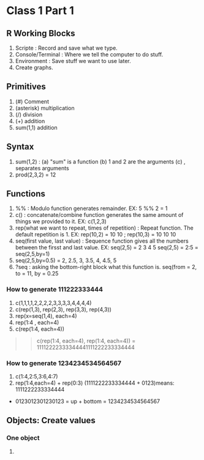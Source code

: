 # Class 1 Part 1
## R Working Blocks
1. <UP-LEFT> Scripte : Record and save what we type. 
2. <BOTTOM-LEFT> Console/Terminal : Where we tell the computer to do stuff.
3. <UP-RIGHT> Environment : Save stuff we want to use later. 
4. <BOTTOM-RIGHT> Create graphs.
## Primitives
1. (#) Comment
2. (asterisk) multiplication 
4. (/) division
5. (+) addition
6. sum(1,1) addition 
## Syntax 
1. sum(1,2) : (a) "sum" is a function (b) 1 and 2 are the arguments (c) , separates arguments
2. prod(2,3,2) = 12 
## Functions 
1. %% : Modulo function generates remainder. EX: 5 %% 2 = 1 
2. c() : concatenate/combine function generates the same amount of things we provided to it. EX: c(1,2,3)
3. rep(what we want to repeat, times of repetition) : Repeat function. The default repetition is 1. EX: rep(10,2) = 10 10 ; rep(10,3) = 10 10 10 
4. seq(first value, last value) : Sequence function gives all the numbers between the firsst and last value. EX: seq(2,5) = 2 3 4 5 
   seq(2,5) = 2:5 = seq(2,5,by=1)
6. seq(2,5,by=0.5) = 2, 2.5, 3, 3.5, 4, 4.5, 5
7. ?seq : asking the bottom-right block what this function is.
   seq(from = 2, to = 11, by = 0.25
### How to generate 111222333444
1. c(1,1,1,1,2,2,2,2,3,3,3,3,4,4,4,4)
2. c(rep(1,3), rep(2,3), rep(3,3), rep(4,3)) 
3. rep(x=seq(1,4), each=4)
4. rep(1:4 , each=4)
5. c(rep(1:4, each=4))
>> c(rep(1:4, each=4), rep(1:4, each=4)) = 11112222333344441111222233334444
### How to generate 1234234534564567
1. c(1:4,2:5,3:6,4:7)
2. rep(1:4,each=4) + rep(0:3) 
  (1111222233334444 + 0123)means: 
   1111222233334444 
 + 0123012301230123 = up + bottom 
 = 1234234534564567
## Objects: Create values 
### One object
1. <Script> name = "Aaron" 
2. Highlight and "Run"
3. <Environment> Appears name means the value "Aaron"
### Two objects
1. <Script> names = c("aaron","omer")  
>> A vector/objects with 2 objects inside it. 
2. Highlight and "Run"
3. <Environment> Appears: chr [1:2] "aaron" "omer" 
>> chr means character object 
   int means interger object
### Integer and character 
1 + 1 = 2
"1" + "1" = Error
### Matrix 
our.matrix = matrix(data = 1:25, nrow=5, ncol=5, byrow=TRUE)
>> Left to right; 5 rows. 
our.matrix = matrix(data = 1:25, nrow=5, ncol=5, byrow=FALSE)
>> Up to down; 5 columns. 
class(our.matrix) = "matrix" 

our.matrix = as.data.frame(our.matrix)
>> The columns have names.
class(our.matrix) = "data.frame"
